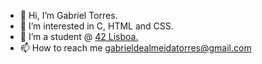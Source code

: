 - 👋 Hi, I’m Gabriel Torres.
- 👀 I’m interested in C, HTML and CSS.
- 🌱 I’m a student @ <a href="https://www.42lisboa.com" target="_blank">42 Lisboa.</a>
- 📫 How to reach me gabrieldealmeidatorres@gmail.com

<!---
code-wars: 
<img src="https://github-readme-codewars-stats.herokuapp.com/api/?username=gade-alm&card&colormode=dark_mode"> </a>

gade-alm/gade-alm is a ✨ special ✨ repository because its `README.md` (this file) appears on your GitHub profile.
You can click the Preview link to take a look at your changes.
--->
